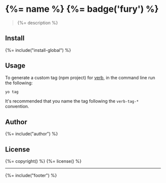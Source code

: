 # {%= name %} {%= badge('fury') %}

> {%= description %}

## Install
{%= include("install-global") %}

## Usage
To generate a custom tag (npm project) for [verb][verb], in the command line run the following:

```bash
yo tag
```

It's recommended that you name the tag following the `verb-tag-*` convention.


## Author
{%= include("author") %}

## License
{%= copyright() %}
{%= license() %}

***

{%= include("footer") %}


[verb]: https://github.com/assemble/verb
[docs]: https://github.com/assemble/verb/blob/master/DOCS.md#tags
